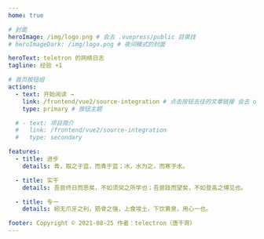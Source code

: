 ```yaml
---
home: true

# 封面
heroImage: /img/logo.png # 会去 .vuepress/public 目录找
# heroImageDark: /img/logo.png # 夜间模式的封面

heroText: teletron 的网络日志
tagline: 经验 +1

# 首页按钮组
actions:
  - text: 开始阅读 →
    link: /frontend/vue2/source-integration # 点击按钮去往的文章链接 会去 docs/ 目录下找
    type: primary # 按钮主题

  # - text: 项目简介
  #   link: /frontend/vue2/source-integration
  #   type: secondary

features:
  - title: 进步
    details: 青，取之于蓝，而青于蓝；冰，水为之，而寒于水。

  - title: 实干
    details: 吾尝终日而思矣，不如须臾之所学也；吾尝跂而望矣，不如登高之博见也。

  - title: 专一
    details: 蚓无爪牙之利，筋骨之强，上食埃土，下饮黄泉，用心一也。

footer: Copyright © 2021-08-25 作者：telectron（唐干宵）
---
```

